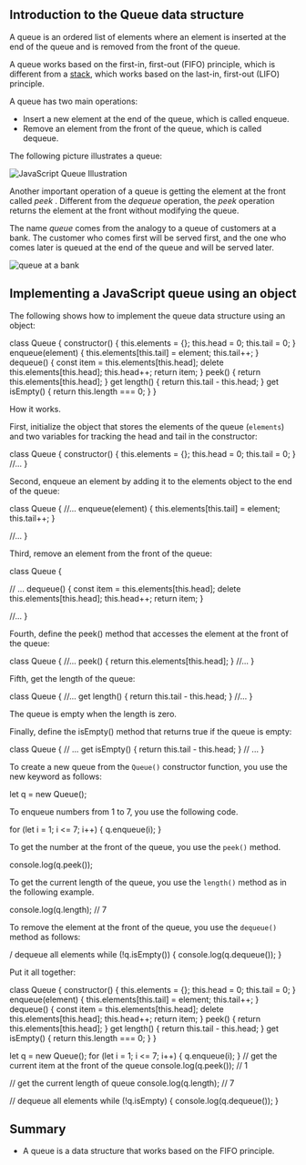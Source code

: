 ## Introduction to the Queue data structure

A queue is an ordered list of elements where an element is inserted at the end of the queue and is removed from the front of the queue.

A queue works based on the first-in, first-out (FIFO) principle, which is different from a [stack](https://www.javascripttutorial.net/javascript-stack/), which works based on the last-in, first-out (LIFO) principle.

A queue has two main operations:

* Insert a new element at the end of the queue, which is called enqueue.
* Remove an element from the front of the queue, which is called dequeue.

The following picture illustrates a queue:

![JavaScript Queue Illustration](https://www.javascripttutorial.net/wp-content/uploads/2016/08/JavaScript-Queue-Illustration.png)

Another important operation of a queue is getting the element at the front called  *peek* . Different from the *dequeue* operation, the *peek* operation returns the element at the front without modifying the queue.

The name *queue* comes from the analogy to a queue of customers at a bank. The customer who comes first will be served first, and the one who comes later is queued at the end of the queue and will be served later.

![queue at a bank](https://www.javascripttutorial.net/wp-content/uploads/2019/12/queue-at-a-bank.png)

## Implementing a JavaScript queue using an object

The following shows how to implement the queue data structure using an object:

class Queue {
  constructor() {
    this.elements = {};
    this.head = 0;
    this.tail = 0;
  }
  enqueue(element) {
    this.elements[this.tail] = element;
    this.tail++;
  }
  dequeue() {
    const item = this.elements[this.head];
    delete this.elements[this.head];
    this.head++;
    return item;
  }
  peek() {
    return this.elements[this.head];
  }
  get length() {
    return this.tail - this.head;
  }
  get isEmpty() {
    return this.length === 0;
  }
}

How it works.

First, initialize the object that stores the elements of the queue (`elements`) and two variables for tracking the head and tail in the constructor:

class Queue {
  constructor() {
    this.elements = {};
    this.head = 0;
    this.tail = 0;
  }
  //...
}

Second, enqueue an element by adding it to the elements object to the end of the queue:

class Queue {
  //...
  enqueue(element) {
    this.elements[this.tail] = element;
    this.tail++;
  }

  //...
}

Third, remove an element from the front of the queue:

class Queue {

  // ...
  dequeue() {
    const item = this.elements[this.head];
    delete this.elements[this.head];
    this.head++;
    return item;
  }

  //...
}

Fourth, define the peek() method that accesses the element at the front of the queue:

class Queue {
  //...
  peek() {
    return this.elements[this.head];
  }
  //...
}

Fifth, get the length of the queue:

class Queue {
  //...
  get length() {
    return this.tail - this.head;
  }
  //...
}

The queue is empty when the length is zero.

Finally, define the isEmpty() method that returns true if the queue is empty:

class Queue {
  // ...
  get isEmpty() {
    return this.tail - this.head;
  }
  // ...
}

To create a new queue from the `Queue()` constructor function, you use the new keyword as follows:

let q = new Queue();

To enqueue numbers from 1 to 7, you use the following code.

for (let i = 1; i <= 7; i++) {
    q.enqueue(i);
}

To get the number at the front of the queue, you use the `peek()` method.

console.log(q.peek());

To get the current length of the queue, you use the `length()` method as in the following example.

console.log(q.length); // 7

To remove the element at the front of the queue, you use the `dequeue()` method as follows:

/ dequeue all elements
while (!q.isEmpty()) {
    console.log(q.dequeue());
}

Put it all together:

class Queue {
  constructor() {
    this.elements = {};
    this.head = 0;
    this.tail = 0;
  }
  enqueue(element) {
    this.elements[this.tail] = element;
    this.tail++;
  }
  dequeue() {
    const item = this.elements[this.head];
    delete this.elements[this.head];
    this.head++;
    return item;
  }
  peek() {
    return this.elements[this.head];
  }
  get length() {
    return this.tail - this.head;
  }
  get isEmpty() {
    return this.length === 0;
  }
}

let q = new Queue();
for (let i = 1; i <= 7; i++) {
  q.enqueue(i);
}
// get the current item at the front of the queue
console.log(q.peek()); // 1

// get the current length of queue
console.log(q.length); // 7

// dequeue all elements
while (!q.isEmpty) {
  console.log(q.dequeue());
}

## Summary

* A queue is a data structure that works based on the FIFO principle.
